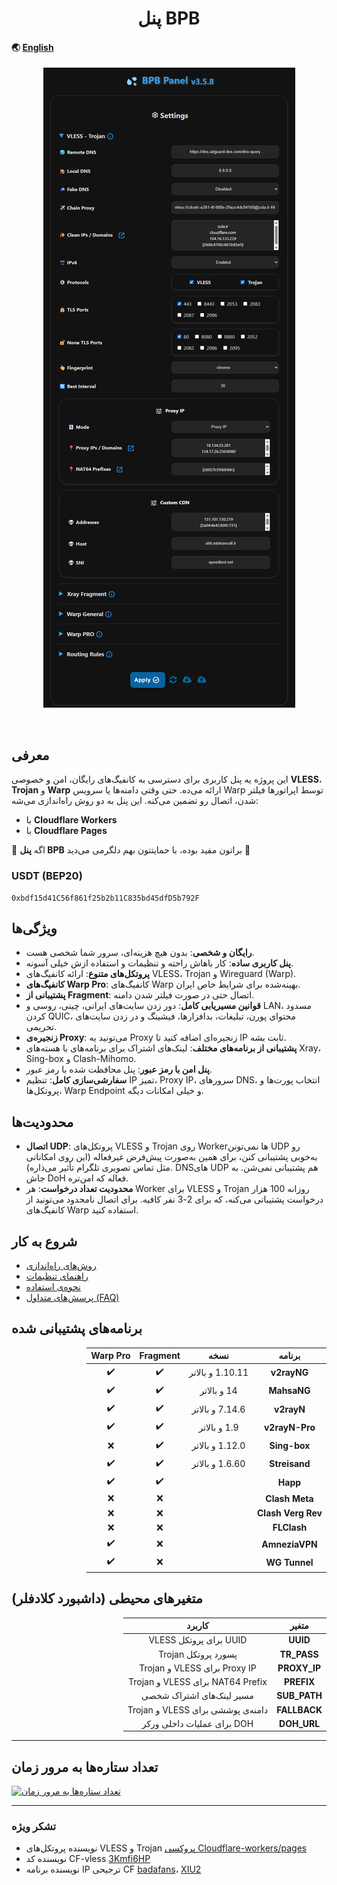 <h1 align="center">پنل BPB</h1>

#### 🌏 [English](README.md)

<p align="center">
  <img src="docs/assets/images/panel-overview.jpg">
</p>
<br>

## معرفی

این پروژه یه پنل کاربری برای دسترسی به کانفیگ‌های رایگان، امن و خصوصی **VLESS**، **Trojan** و **Warp** ارائه می‌ده. حتی وقتی دامنه‌ها یا سرویس Warp توسط اپراتورها فیلتر شدن، اتصال رو تضمین می‌کنه. این پنل به دو روش راه‌اندازی می‌شه:

* با **Cloudflare Workers**
* با **Cloudflare Pages**

🌟 اگه **پنل BPB** براتون مفید بوده، با حمایتتون بهم دلگرمی می‌دید 🌟

### USDT (BEP20)

```text
0xbdf15d41C56f861f25b2b11C835bd45dfD5b792F
```

## ویژگی‌ها

* **رایگان و شخصی**:  بدون هیچ هزینه‌ای، سرور شما شخصی هست.
* **پنل کاربری ساده**: کار باهاش راحته و تنظیمات و استفاده ازش خیلی آسونه.
* **پروتکل‌های متنوع**: ارائه کانفیگ‌های VLESS، Trojan و Wireguard (Warp).
* **کانفیگ‌های Warp Pro**: کانفیگ‌های Warp بهینه‌شده برای شرایط خاص ایران.
* **پشتیبانی از Fragment**: اتصال حتی در صورت فیلتر شدن دامنه.
* **قوانین مسیریابی کامل**: دور زدن سایت‌های ایرانی، چینی، روسی و LAN، مسدود کردن QUIC، محتوای پورن، تبلیغات، بدافزارها، فیشینگ و در زدن سایت‌های تحریمی.
* **زنجیره‌ی Proxy**: می‌تونید یه Proxy زنجیره‌ای اضافه کنید تا IP ثابت بشه.
* **پشتیبانی از برنامه‌های مختلف**: لینک‌های اشتراک برای برنامه‌های با هسته‌های Xray، Sing-box و Clash-Mihomo.
* **پنل امن با رمز عبور**: پنل محافظت شده با رمز عبور.
* **سفارشی‌سازی کامل**: تنظیم IP تمیز، Proxy IP، سرورهای DNS، انتخاب پورت‌ها و پروتکل‌ها، Warp Endpoint و خیلی امکانات دیگه.

## محدودیت‌ها

* **اتصال UDP**: پروتکل‌های VLESS و Trojan روی Workerها نمی‌تونن UDP رو به‌خوبی پشتیبانی کنن، برای همین به‌صورت پیش‌فرض غیرفعاله (این روی امکاناتی مثل تماس تصویری تلگرام تأثیر می‌ذاره). DNSهای UDP هم پشتیبانی نمی‌شن. به جاش DoH فعاله که امن‌تره.
* **محدودیت تعداد درخواست**: هر Worker برای VLESS و Trojan روزانه 100 هزار درخواست پشتیبانی می‌کنه، که برای 2-3 نفر کافیه. برای اتصال نامحدود می‌تونید از کانفیگ‌های Warp استفاده کنید.

## شروع به کار

* [روش‌های راه‌اندازی](https://bia-pain-bache.github.io/BPB-Worker-Panel/fa/installation/wizard/)
* [راهنمای تنظیمات](https://bia-pain-bache.github.io/BPB-Worker-Panel/fa/configuration/)
* [نحوه‌ی استفاده](https://bia-pain-bache.github.io/BPB-Worker-Panel/fa/usage/)
* [پرسش‌های متداول (FAQ)](https://bia-pain-bache.github.io/BPB-Worker-Panel/en/faq/)

## برنامه‌های پشتیبانی شده

<div dir="rtl">
<table>
  <thead>
    <th>برنامه</th>
    <th>نسخه</th>
    <th>Fragment</th>
    <th>Warp Pro</th>
  </thead>
  <tbody  align="center">
    <tr>
      <td><b>v2rayNG</b></td>
      <td>1.10.11 و بالاتر</td>
      <td>✔️</td>
      <td>✔️</td>
    </tr>
    <tr>
      <td><b>MahsaNG</b></td>
      <td>14 و بالاتر</td>
      <td>✔️</td>
      <td>✔️</td>
    </tr>
    <tr>
      <td><b>v2rayN</b></td>
      <td>7.14.6 و بالاتر</td>
      <td>✔️</td>
      <td>✔️</td>
    </tr>
    <tr>
      <td><b>v2rayN-Pro</b></td>
      <td>1.9 و بالاتر</td>
      <td>✔️</td>
      <td>✔️</td>
    </tr>
    <tr>
      <td><b>Sing-box</b></td>
      <td>1.12.0 و بالاتر</td>
      <td>✔️</td>
      <td>❌</td>
    </tr>
    <tr>
      <td><b>Streisand</b></td>
      <td>1.6.60 و بالاتر</td>
      <td>✔️</td>
      <td>✔️</td>
    </tr>
    <tr>
      <td><b>Happ</b></td>
      <td></td>
      <td>✔️</td>
      <td>✔️</td>
    </tr>
    <tr>
      <td><b>Clash Meta</b></td>
      <td></td>
      <td>❌</td>
      <td>❌</td>
    </tr>
    <tr>
      <td><b>Clash Verg Rev</b></td>
      <td></td>
      <td>❌</td>
      <td>❌</td>
    </tr>
    <tr>
      <td><b>FLClash</b></td>
      <td></td>
      <td>❌</td>
      <td>❌</td>
    </tr>
    <tr>
      <td><b>AmneziaVPN</b></td>
      <td></td>
      <td>❌</td>
      <td>✔️</td>
    </tr>
    <tr>
      <td><b>WG Tunnel</b></td>
      <td></td>
      <td>❌</td>
      <td>✔️</td>
    </tr>
  </tbody>
</table>
</div>

## متغیرهای محیطی (داشبورد کلادفلر)

<div dir="rtl">
<table>
  <thead>
    <th>متغیر</th>
    <th>کاربرد</th>
  </thead>
  <tbody  align="center">
    <tr>
      <td><b>UUID</b></td>
      <td>UUID برای پروتکل VLESS</td>
    </tr>
    <tr>
      <td><b>TR_PASS</b></td>
      <td>پسورد پروتکل Trojan</td>
    </tr>
    <tr>
      <td><b>PROXY_IP</b></td>
      <td>Proxy IP برای VLESS و Trojan</td>
    </tr>
    <tr>
      <td><b>PREFIX</b></td>
      <td>NAT64 Prefix برای VLESS و Trojan</td>
    </tr>
    <tr>
      <td><b>SUB_PATH</b></td>
      <td>مسیر لینک‌های اشتراک شخصی</td>
    </tr>
    <tr>
      <td><b>FALLBACK</b></td>
      <td>دامنه‌ی پوششی برای VLESS و Trojan</td>
    </tr>
    <tr>
      <td><b>DOH_URL</b></td>
      <td>DOH برای عملیات داخلی ورکر</td>
    </tr>
  </tbody>
</table>
</div>

---

## تعداد ستاره‌ها به مرور زمان

[![تعداد ستاره‌ها به مرور زمان](https://starchart.cc/bia-pain-bache/BPB-Worker-Panel.svg?variant=adaptive)](https://starchart.cc/bia-pain-bache/BPB-Worker-Panel)

---

### تشکر ویژه

* نویسنده پروتکل‌های VLESS و Trojan <a href="https://github.com/yonggekkk/Cloudflare-workers-pages-vless">پروکسی Cloudflare-workers/pages</a>
* نویسنده کد CF-vless <a href="https://github.com/3Kmfi6HP/EDtunnel">3Kmfi6HP</a>
* نویسنده برنامه IP ترجیحی CF <a href="https://github.com/badafans/Cloudflare-IP-SpeedTest">badafans</a>، <a href="https://github.com/XIU2/CloudflareSpeedTest">XIU2</a>
